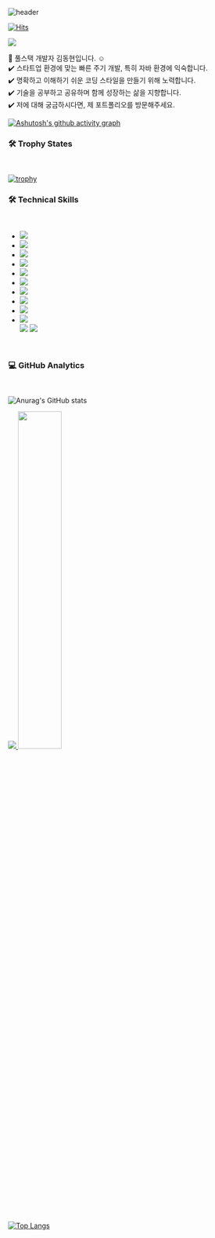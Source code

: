 ![header](https://capsule-render.vercel.app/api?type=waving&color=gradient&height=120&animation=fadeIn&section=footer&text=🚗🚘🚛&fontAlign=70)

[![Hits](https://hits.seeyoufarm.com/api/count/incr/badge.svg?url=https%3A%2F%2Fgithub.com%2Fdkssud8150%2F&count_bg=%232AB4E5D6&title_bg=%23555555&icon=&icon_color=%23E7E7E7&title=views&edge_flat=false)](https://hits.seeyoufarm.com)

<a href="https://jungle-hornet-274.notion.site/7c95cc193de04416b5ed6f16f9c851b9" target="_blank"><img src="https://img.shields.io/badge/Notion-000000?style=for-the-badge&logo=Notion&logoColor=#000000"/></a>

👋  풀스택 개발자 김동현입니다. ☺️ </br>
✔️  스타트업 환경에 맞는 빠른 주기 개발, 특히 자바 환경에 익숙합니다.</br>
✔️  명확하고 이해하기 쉬운 코딩 스타일을 만들기 위해 노력합니다. </br>
✔️  기술을 공부하고 공유하며 함께 성장하는 삶을 지향합니다. </br>
✔️  저에 대해 궁금하시다면, 제 포트폴리오를 방문해주세요. </br>


[![Ashutosh's github activity graph](https://github-readme-activity-graph.cyclic.app/graph?username=Ashutosh00710&theme=dracula)](https://github.com/ashutosh00710/github-readme-activity-graph)

<h3>🛠  Trophy States </h2> </br>

[![trophy](https://github-profile-trophy.vercel.app/?username=donghyun5394&theme=tokyonight)](https://github.com/ryo-ma/github-profile-trophy)

<h3> 🛠  Technical Skills </h3> </br>

<ul>
<li><img src="https://img.shields.io/badge/Spring-6DB33F?style=for-the-badge&logo=Spring&logoColor=white"/></li>
<li><img src="https://img.shields.io/badge/Node.js-339933?style=for-the-badge&logo=Node.js&logoColor=white"/></li>
<li><img src="https://img.shields.io/badge/Bootstrap-7952B3?style=for-the-badge&logo=Bootstrap&logoColor=white"/></li>
<li><img src="https://img.shields.io/badge/HTML5-E34F26?style=for-the-badge&logo=HTML5&logoColor=white"/></li>
<li><img src="https://img.shields.io/badge/CSS3-1572B6?style=for-the-badge&logo=CSS3&logoColor=white"/></li>
<li><img src="https://img.shields.io/badge/Git-F05032?style=for-the-badge&logo=Git&logoColor=white"/></li>
<li><img src="https://img.shields.io/badge/GitHub-181717?style=for-the-badge&logo=GitHub&logoColor=white"/></li>
<li><img src="https://img.shields.io/badge/Visual Studio Code-5C2D91?style=for-the-badge&logo=Visual Studio Code&logoColor=white"/></li>
<li><img src="https://img.shields.io/badge/Adobe Photoshop-31A8FF?style=for-the-badge&logo=Adobe Photoshop&logoColor=white"/></li>
<li><img src="https://img.shields.io/badge/Figma-F24E1E?style=for-the-badge&logo=Figma&logoColor=white"/></li>

<img src="https://img.shields.io/badge/JavaScript-F7DF1E?style=for-the-badge&logo=JavaScript&logoColor=white"/>
<img src="https://img.shields.io/badge/Android-3DDC84?style=for-the-badge&logo=Android&logoColor=white"/>
</ul>

</br>

<h3>💻  GitHub Analytics </h3> </br>

![Anurag's GitHub stats](https://github-readme-stats.vercel.app/api?username=donghyun5394&show_icons=true&theme=tokyonight)

<a href="s">
  <img src="https://github-readme-stats.vercel.app/api/top-langs/?username=donghyun5394&exclude_repo=donghyun5394.github.io&layout=compact&theme=tokyonight" />
</a>
<a href="s">
  <img src="https://github-readme-stats.vercel.app/api?username=donghyun5394&theme=tokyonight&show_icons=true" width="42%" />
</a>

[![Top Langs](https://github-readme-stats.vercel.app/api/top-langs/?username={donghyun5394(String)})](https://github.com/anuraghazra/github-readme-stats)
